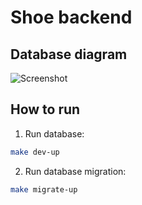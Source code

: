 # Shoe backend

## Database diagram

![Screenshot](https://github.com/godev111222333/shoe-backend/database-diagram.png)

## How to run

1. Run database:
```bash
make dev-up
```

2. Run database migration:
```bash
make migrate-up
```
